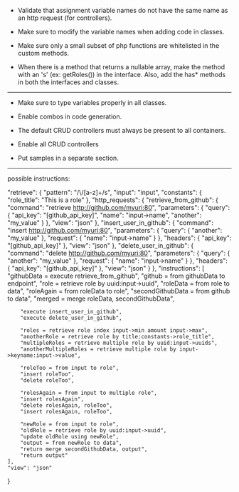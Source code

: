* Validate that assignment variable names do not have the same name as an http request (for controllers).
* Make sure to modify the variable names when adding code in classes.
* Make sure only a small subset of php functions are whitelisted in the custom methods.

* When there is a method that returns a nullable array, make the method with an 's' (ex: getRoles()) in the interface.  Also, add the has* methods in both the interfaces and classes.


---------

* Make sure to type variables properly in all classes.
* Enable combos in code generation.

* The default CRUD controllers must always be present to all containers.
* Enable all CRUD controllers

* Put samples in a separate section.

--------------------


possible instructions:

"retrieve": {
    "pattern": "/\\/[a-z]+/s",
    "input": "input",
    "constants": {
        "role_title": "This is a role"
    },
    "http_requests": {
        "retrieve_from_github": {
            "command": "retrieve http://github.com/myuri:80",
            "parameters": {
                "query": {
                    "api_key": "[github_api_key]",
                    "name": "input->name",
                    "another": "my_value"
                }
            },
            "view": "json"
        },
        "insert_user_in_github": {
            "command": "insert http://github.com/myuri:80",
            "parameters": {
                "query": {
                    "another": "my_value"
                },
                "request": {
                    "name": "input->name"
                }
            },
            "headers": {
                "api_key": "[github_api_key]"
            },
            "view": "json"
        },
        "delete_user_in_github": {
            "command": "delete http://github.com/myuri:80",
            "parameters": {
                "query": {
                    "another": "my_value"
                },
                "request": {
                    "name": "input->name"
                }
            },
            "headers": {
                "api_key": "[github_api_key]"
            },
            "view": "json"
        }
    },
    "instructions": [
        "githubData = execute retrieve_from_github",
        "github = from githubData to endpoint",
        "role = retrieve role by uuid:input->uuid",
        "roleData = from role to data",
        "roleAgain = from roleData to role",
        "secondGithubData = from github to data",
        "merged = merge roleData, secondGithubData",

        "execute insert_user_in_github",
        "execute delete_user_in_github",

        "roles = retrieve role index input->min amount input->max",
        "anotherRole = retrieve role by title:constants->role_title",
        "multipleRoles = retrieve multiple role by uuid:input->uuids",
        "anotherMultipleRoles = retrieve multiple role by input->keyname:input->value",

        "roleToo = from input to role",
        "insert roleToo",
        "delete roleToo",

        "rolesAgain = from input to multiple role",
        "insert rolesAgain",
        "delete rolesAgain, roleToo",
        "insert rolesAgain, roleToo",

        "newRole = from input to role",
        "oldRole = retrieve role by uuid:input->uuid",
        "update oldRole using newRole",
        "output = from newRole to data",
        "return merge secondGithubData, output",
        "return output"
    ],
    "view": "json"
}

